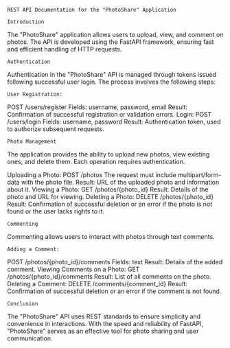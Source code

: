     REST API Documentation for the "PhotoShare" Application

    Introduction
The "PhotoShare" application allows users to upload, view, and comment on photos. The API is developed using the
FastAPI framework, ensuring fast and efficient handling of HTTP requests.

    Authentication
Authentication in the "PhotoShare" API is managed through tokens issued following successful user login.
The process involves the following steps:

    User Registration:
POST /users/register
Fields: username, password, email
Result: Confirmation of successful registration or validation errors.
Login:
POST /users/login
Fields: username, password
Result: Authentication token, used to authorize subsequent requests.
    
    Photo Management
The application provides the ability to upload new photos, view existing ones, and delete them.
Each operation requires authentication.

Uploading a Photo:
POST /photos
The request must include multipart/form-data with the photo file.
Result: URL of the uploaded photo and information about it.
Viewing a Photo:
GET /photos/{photo_id}
Result: Details of the photo and URL for viewing.
Deleting a Photo:
DELETE /photos/{photo_id}
Result: Confirmation of successful deletion or an error if the photo is not found or the user lacks rights to it.
    
    Commenting
Commenting allows users to interact with photos through text comments.

    Adding a Comment:
POST /photos/{photo_id}/comments
Fields: text
Result: Details of the added comment.
Viewing Comments on a Photo:
GET /photos/{photo_id}/comments
Result: List of all comments on the photo.
Deleting a Comment:
DELETE /comments/{comment_id}
Result: Confirmation of successful deletion or an error if the comment is not found.
    
    Conclusion
The "PhotoShare" API uses REST standards to ensure simplicity and convenience in interactions.
With the speed and reliability of FastAPI, "PhotoShare" serves as an effective tool for photo sharing and user
communication.